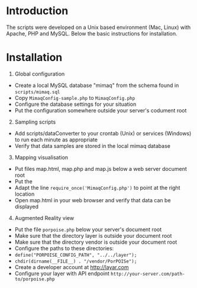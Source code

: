 # Introduction #

The scripts were developed on a Unix based environment (Mac, Linux) with Apache, PHP and MySQL. Below the basic instructions for installation.

# Installation #

1. Global configuration
  * Create a local MySQL database "mimaq" from the schema found in `scripts/mimaq.sql`
  * Copy `MimaqConfig-sample.php` to `MimaqConfig.php`
  * Configure the database settings for your situation
  * Put the configuration somewhere outside your server's codument root

2. Sampling scripts
  * Add scripts/dataConverter to your crontab (Unix) or services (Windows) to run each minute as appropriate
  * Verify that data samples are stored in the local mimaq database

3. Mapping visualisation
  * Put files map.html, map.php and map.js below a web server document root
  * Put the
  * Adapt the line `require_once('MimaqConfig.php')` to point at the right location
  * Open map.html in your web browser and verify that data can be displayed

4. Augmented Reality view
  * Put the file `porpoise.php` below your server's document root
  * Make sure that the directory layer is outside your document root
  * Make sure that the directory vendor is outside your document root
  * Configure the paths to these directories:
  * `define("PORPOISE_CONFIG_PATH", "../../layer");`
  * `chdir(dirname(__FILE__) . "/vendor/PorPOISe");`
  * Create a developer account at http://layar.com
  * Configure your layer with API endpoint `http://your-server.com/path-to/porpoise.php`
